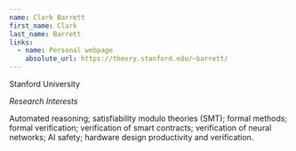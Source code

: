 ```yaml
---
name: Clark Barrett
first_name: Clark
last_name: Barrett
links:
  - name: Personal webpage
    absolute_url: https://theory.stanford.edu/~barrett/
---
```

Stanford University

*Research Interests*

Automated reasoning; satisfiability modulo theories (SMT); formal methods; formal verification; verification of smart contracts; verification of neural networks; AI safety; hardware design productivity and verification. 

